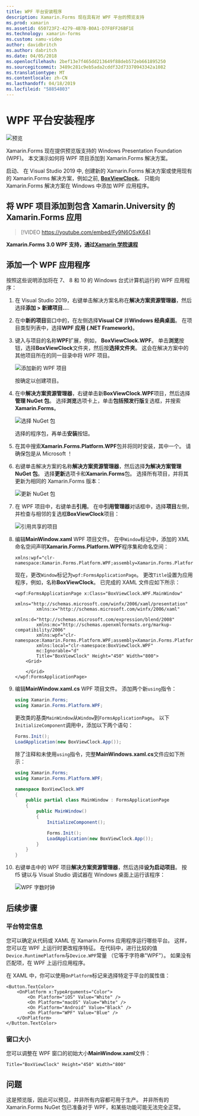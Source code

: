 ```yaml
---
title: WPF 平台安装程序
description: Xamarin.Forms 现在具有对 WPF 平台的预览支持
ms.prod: xamarin
ms.assetid: 650723F2-4279-4B7B-B0A1-D7F8FF26BF1E
ms.technology: xamarin-forms
ms.custom: xamu-video
author: davidbritch
ms.author: dabritch
ms.date: 04/05/2018
ms.openlocfilehash: 2bef13e7f465dd213649f88deb572eb661895250
ms.sourcegitcommit: 3489c281c9eb5ada2cddf32d73370943342a1082
ms.translationtype: MT
ms.contentlocale: zh-CN
ms.lasthandoff: 04/18/2019
ms.locfileid: "58854803"
---
```

# <a name="wpf-platform-setup"></a>WPF 平台安装程序

![预览](~/media/shared/preview.png)

Xamarin.Forms 现在提供预览版支持的 Windows Presentation Foundation (WPF)。 本文演示如何将 WPF 项目添加到 Xamarin.Forms 解决方案。

启动、 在 Visual Studio 2019 中, 创建新的 Xamarin.Forms 解决方案或使用现有的 Xamarin.Forms 解决方案，例如之前, [ **BoxViewClock**](https://developer.xamarin.com/samples/xamarin-forms/BoxView/BoxViewClock/)。 只能向 Xamarin.Forms 解决方案在 Windows 中添加 WPF 应用程序。

## <a name="add-a-wpf-project-to-a-xamarinforms-app-with-xamarinuniversity"></a>将 WPF 项目添加到包含 Xamarin.University 的 Xamarin.Forms 应用

> [!VIDEO https://youtube.com/embed/Fy9N6OSxK64]

**Xamarin.Forms 3.0 WPF 支持，通过[Xamarin 学院课程](https://university.xamarin.com/)**

## <a name="adding-a-wpf-app"></a>添加一个 WPF 应用程序

按照这些说明添加将在 7、 8 和 10 的 Windows 台式计算机运行的 WPF 应用程序：

1. 在 Visual Studio 2019，右键单击解决方案名称在**解决方案资源管理器**，然后选择**添加 > 新建项目...**.

2. 在中**新的项目**窗口中的，在左侧选择**Visual C#** 并**Windows 经典桌面**。 在项目类型列表中，选择**WPF 应用 (.NET Framework)**。 

3. 键入与项目的名称**WPF**扩展，例如， **BoxViewClock.WPF**。 单击**浏览**按钮，选择**BoxViewClock**文件夹，然后按**选择文件夹**。 这会在解决方案中的其他项目所在的同一目录中将 WPF 项目。

    ![添加新的 WPF 项目](wpf-images/add-new-project.png "添加新的 WPF 项目")

    按确定以创建项目。

4. 在中**解决方案资源管理器**，右键单击新**BoxViewClock.WPF**项目，然后选择**管理 NuGet 包**。 选择**浏览**选项卡上，单击**包括预发行版**复选框，并搜索**Xamarin.Forms**。

    ![选择 NuGet 包](wpf-images/select-nuget-package.png "选择 NuGet 包")

    选择的程序包，再单击**安装**按钮。

5. 在其中搜索**Xamarin.Forms.Platform.WPF**包并将同时安装，其中一个。 请确保包是从 Microsoft ！

6. 右键单击解决方案的名称**解决方案资源管理器**，然后选择**为解决方案管理 NuGet 包**。 选择**更新**选项卡和**Xamarin.Forms**包。 选择所有项目，并将其更新为相同的 Xamarin.Forms 版本：

    ![更新 NuGet 包](wpf-images/update-nuget-package.png "更新 NuGet 包") 

7. 在 WPF 项目中，右键单击**引用**。 在中**引用管理器**对话框中，选择**项目**左侧，并检查与相邻的复选框**BoxViewClock**项目：

    ![引用共享的项目](wpf-images/reference-shared-project.png "引用共享的项目")

8. 编辑**MainWindow.xaml** WPF 项目文件。 在中`Window`标记中，添加的 XML 命名空间声明**Xamarin.Forms.Platform.WPF**程序集和命名空间：

    ```xaml
    xmlns:wpf="clr-namespace:Xamarin.Forms.Platform.WPF;assembly=Xamarin.Forms.Platform.WPF"
    ```

    现在，更改`Window`标记为`wpf:FormsApplicationPage`。 更改`Title`设置为应用程序，例如，名称**BoxViewClock**。 已完成的 XAML 文件应如下所示：

    ```xaml
    <wpf:FormsApplicationPage x:Class="BoxViewClock.WPF.MainWindow"
            xmlns="http://schemas.microsoft.com/winfx/2006/xaml/presentation"
            xmlns:x="http://schemas.microsoft.com/winfx/2006/xaml"
            xmlns:d="http://schemas.microsoft.com/expression/blend/2008"
            xmlns:mc="http://schemas.openxmlformats.org/markup-compatibility/2006"
            xmlns:wpf="clr-namespace:Xamarin.Forms.Platform.WPF;assembly=Xamarin.Forms.Platform.WPF"
            xmlns:local="clr-namespace:BoxViewClock.WPF"
            mc:Ignorable="d"
            Title="BoxViewClock" Height="450" Width="800">
        <Grid>
        
        </Grid>
    </wpf:FormsApplicationPage>
    ```

9. 编辑**MainWindow.xaml.cs** WPF 项目文件。 添加两个新`using`指令：

    ```csharp
    using Xamarin.Forms;
    using Xamarin.Forms.Platform.WPF;
    ```

    更改类的基类`MainWindow`从`Window`到`FormsApplicationPage`。 以下`InitializeComponent`调用中，添加以下两个语句：

    ```csharp
    Forms.Init();
    LoadApplication(new BoxViewClock.App());
    ```
    
    除了注释和未使用`using`指令，完整**MainWindows.xaml.cs**文件应如下所示：

    ```csharp
    using Xamarin.Forms;
    using Xamarin.Forms.Platform.WPF;

    namespace BoxViewClock.WPF
    {
        public partial class MainWindow : FormsApplicationPage
        {
            public MainWindow()
            {
                InitializeComponent();

                Forms.Init();
                LoadApplication(new BoxViewClock.App());
            }
        }
    }
    ```

10. 右键单击中的 WPF 项目**解决方案资源管理器**，然后选择**设为启动项目**。 按 f5 键以与 Visual Studio 调试器在 Windows 桌面上运行该程序：

    ![WPF 字数时钟](wpf-images/wpf-boxviewclock.png "WPF 字数时钟" )

## <a name="next-steps"></a>后续步骤

### <a name="platform-specifics"></a>平台特定信息

您可以确定从代码或 XAML 在 Xamarin.Forms 应用程序运行哪些平台。 这样，您可以在 WPF 上运行时更改程序特征。 在代码中，进行比较的值`Device.RuntimePlatform`与`Device.WPF`常量 （它等于字符串"WPF"）。 如果没有匹配项，在 WPF 上运行应用程序。

在 XAML 中，你可以使用`OnPlatform`标记来选择特定于平台的属性值：

```xaml
<Button.TextColor>
    <OnPlatform x:TypeArguments="Color">
        <On Platform="iOS" Value="White" />
        <On Platform="macOS" Value="White" />
        <On Platform="Android" Value="Black" />
        <On Platform="WPF" Value="Blue" />
    </OnPlatform>
</Button.TextColor>
```

### <a name="window-size"></a>窗口大小

您可以调整在 WPF 窗口的初始大小**MainWindow.xaml**文件：

```xaml
Title="BoxViewClock" Height="450" Width="800"
```

## <a name="issues"></a>问题

这是预览版，因此可以预见，并非所有内容都可用于生产。 并非所有的 Xamarin.Forms NuGet 包已准备对于 WPF，和某些功能可能无法完全正常。

